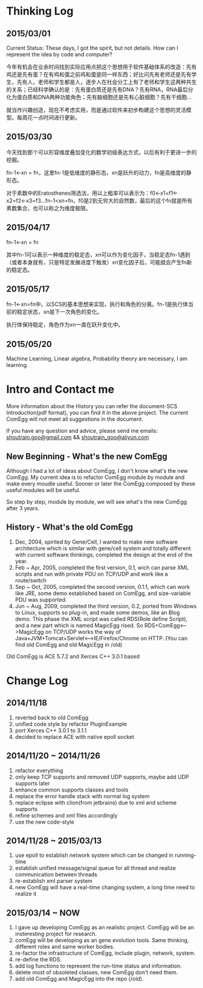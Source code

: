 Thinking Log
==================
2015/03/01
---------
Current Status: These days, I got the spirit, but not details.  How can I represent the idea by code and computer?

今年有机会在业余时间找到实际应用点把这个思想用于软件基础体系的改造：先有鸡还是先有蛋？在有鸡和蛋之前鸡和蛋是同一样东西；好比问先有老师还是先有学生，先有人，老师和学生都是人，逐步人在社会分工上有了老师和学生这两种共生的关系；已经科学确认的是：先有蛋白质还是先有DNA？先有RNA，RNA最后分化为蛋白质和DNA两种功能角色；先有脑细胞还是先有心脏细胞？先有干细胞…

就当作兴趣创造，现在不考虑实用，而是通过软件来初步构建这个思想的灵活模型。每周花一点时间进行更新。

2015/03/30
---------
今天找到那个可以形容维度叠加变化的数学初级表达方式，以后有利于更进一步的挖掘。

fn-1<-xn = fn，这里fn-1是低维度的静形态，xn是跃升的动力，fn是高维度的静形态。

对于素数中的Eratosthenes筛选法，用以上粗率可以表示为：f0<-x1=f1<-x2=f2<-x3=f3...fn-1<xn=fn，f0是2到无穷大的自然数，最后的这个fn就是所有素数集合，也可以称之为维度极限。

2015/04/17
---------
fn-1<-xn = fn

其中fn-1可以表示一种维度的稳定态，xn可以作为变化因子，当稳定态fn-1遇到（或者本身就有，只是特定发展进度下触发）xn变化因子后，可能就会产生fn新的稳定态。

2015/05/17
---------
fn-1<-xn=fn中，以SCS的基本思想来实现，执行和角色的分离。fn-1是执行体当前的稳定状态，xn是下一次角色的变化。

执行体保持稳定，角色作为xn一直在跃升变化中。

2015/05/20
---------
Machine Learning, Linear algebra, Probability theory are necessary, I am learning.

Intro and Contact me
==================
More information about the History you can refer the document-SCS Introduction(pdf format), you can find it in the above project.  The current ComEgg will not meet all suggestions in the document. 

If you have any question and advice, please send me emails: shoutrain.goo@gmail.com && shoutrain_goo@aliyun.com

New Beginning - What's the new ComEgg
---------
Although I had a lot of ideas about ComEgg, I don't know what's the new ComEgg.  My current idea is to refactor ComEgg module by module and make every moudle useful.  Sooner or later the ComEgg composed by these useful modules will be useful.

So step by step, module by module, we will see what's the new ComEgg after 3 years.

History - What's the old ComEgg
---------
1. Dec, 2004, spirited by Gene/Cell, I wanted to make new software architecture which is similar with gene/cell system and totally different with current software thinkings, completed the design at the end of the year.
2. Feb ~ Apr, 2005, completed the first version, 0.1, wich can parse XML scripts and run with private PDU on TCP/UDP and work like a route/switch
3. Sep ~ Oct, 2005, completed the second version, 0.1.1, which can work like JRE, some demo established based on ComEgg, and size-variable PDU was supported.
4. Jun ~ Aug, 2009, completed the third version, 0.2, ported from Windows to Linux, supports so plug-in, and made some demos, like an Blog demo.  This phase the XML script was called RDS(Role define Script), and a new part which is named MagicEgg rised.  So RDS+ComEgg<-->MagicEgg on TCP/UDP works the way of Java+JVM+Tomcat+Servlet<-->IE/Firefox/Chrome on HTTP. (You can find old ComEgg and old MagicEgg in /old)

Old ComEgg is ACE 5.7.2 and Xerces C++ 3.0.1 based

Change Log
==================
2014/11/18
---------
1. reverted back to old ComEgg
2. unified code style by refactor PluginExample
3. port Xerces C++ 3.0.1 to 3.1.1
4. decided to replace ACE with native epoll socket

2014/11/20 ~ 2014/11/26
---------
1. refactor everything
2. only keep TCP supports and removed UDP supports, maybe add UDP supports later
3. enhance common supports classes and tools
4. replace the error handle stack with normal log system
5. replace eclipse with clion(from jetbrains) due to xml and scheme supports
6. refine schemes and xml files accordingly
7. use the new code-style

2014/11/28 ~ 2015/03/13
---------
1. use epoll to establish network system which can be changed in running-time
2. establish unified message/signal queue for all thread and realize communication between threads
3. re-establish xml parser system
4. new ComEgg will have a real-time changing system, a long time need to realize it

2015/03/14 ~ NOW
---------
1. I gave up developing ComEgg as an realistic project. ComEgg will be an insteresting project for research. 
2. comEgg will be developing as an gene evolution tools.  Same thinking, different roles and same worker bodies.
3. re-factor the infrastructure of ComEgg, include plugin, network, system.
4. re-define the RDS.
5. add log functions to represent the run-time status and information.
6. delete most of obsoleted classes, new ComEgg don't need them.
7. add old ComEgg and MagicEgg into the repo (/old).


